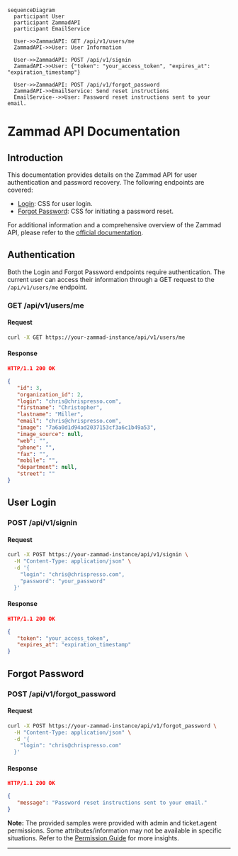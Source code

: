 ```mermaid
sequenceDiagram
  participant User
  participant ZammadAPI
  participant EmailService

  User->>ZammadAPI: GET /api/v1/users/me
  ZammadAPI->>User: User Information

  User->>ZammadAPI: POST /api/v1/signin
  ZammadAPI->>User: {"token": "your_access_token", "expires_at": "expiration_timestamp"}

  User->>ZammadAPI: POST /api/v1/forgot_password
  ZammadAPI->>EmailService: Send reset instructions
  EmailService-->>User: Password reset instructions sent to your email.
```
# Zammad API Documentation

## Introduction

This documentation provides details on the Zammad API for user authentication and password recovery. The following endpoints are covered:

* [Login](https://tw-elements.com/docs/react/forms/login-form): CSS for user login.
* [Forgot Password](https://tailwindcomponents.com/component/sb-admin-2-forgot-password-page-1): CSS for initiating a password reset.

For additional information and a comprehensive overview of the Zammad API, please refer to the [official documentation](https://docs.zammad.org/en/latest/api/user.html).

## Authentication

Both the Login and Forgot Password endpoints require authentication. The current user can access their information through a GET request to the `/api/v1/users/me` endpoint.

### GET /api/v1/users/me

#### Request

```bash
curl -X GET https://your-zammad-instance/api/v1/users/me
```

#### Response

```json
HTTP/1.1 200 OK

{
   "id": 3,
   "organization_id": 2,
   "login": "chris@chrispresso.com",
   "firstname": "Christopher",
   "lastname": "Miller",
   "email": "chris@chrispresso.com",
   "image": "7a6a0d1d94ad2037153cf3a6c1b49a53",
   "image_source": null,
   "web": "",
   "phone": "",
   "fax": "",
   "mobile": "",
   "department": null,
   "street": ""
}
```

## User Login

### POST /api/v1/signin

#### Request

```bash
curl -X POST https://your-zammad-instance/api/v1/signin \
  -H "Content-Type: application/json" \
  -d '{
    "login": "chris@chrispresso.com",
    "password": "your_password"
  }'
```

#### Response

```json
HTTP/1.1 200 OK

{
   "token": "your_access_token",
   "expires_at": "expiration_timestamp"
}
```

## Forgot Password

### POST /api/v1/forgot_password

#### Request

```bash
curl -X POST https://your-zammad-instance/api/v1/forgot_password \
  -H "Content-Type: application/json" \
  -d '{
    "login": "chris@chrispresso.com"
  }'
```

#### Response

```json
HTTP/1.1 200 OK

{
   "message": "Password reset instructions sent to your email."
}
```

**Note:** The provided samples were provided with admin and ticket.agent permissions. Some attributes/information may not be available in specific situations. Refer to the [Permission Guide](https://docs.zammad.org/en/latest/api/user.html) for more insights.

* * *
